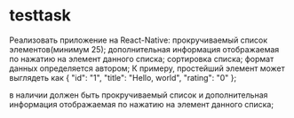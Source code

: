 # testtask
Реализовать приложение на React-Native: прокручиваемый список элементов(минимум 25);
дополнительная информация отображаемая по нажатию на элемент данного списка;
сортировка списка;
формат данных определяется автором;
К примеру, простейший элемент может выглядеть как { "id": "1", "title": "Hello, world", "rating": "0" };

в наличии должен быть прокручиваемый список и дополнительная информация отображаемая по нажатию на элемент данного списка;
